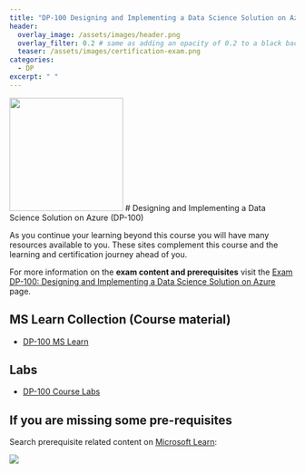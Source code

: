 ```yaml
---
title: "DP-100 Designing and Implementing a Data Science Solution on Azure"
header:
  overlay_image: /assets/images/header.png
  overlay_filter: 0.2 # same as adding an opacity of 0.2 to a black background
  teaser: /assets/images/certification-exam.png
categories:
  - DP
excerpt: " "
---
```

<img src="../../assets/images/certification-exam.png" width="200" height="200">
# Designing and Implementing a Data Science Solution on Azure (DP-100)

As you continue your learning beyond this course you will have many resources available to you. These sites complement this course and the learning and certification journey ahead of you.

For more information on the **exam content and prerequisites** visit the [Exam DP-100: Designing and Implementing a Data Science Solution on Azure](https://docs.microsoft.com/en-us/learn/certifications/exams/dp-100) page.

## MS Learn Collection (Course material)
- [DP-100 MS Learn](https://aka.ms/courseDP-100)

## Labs
- [DP-100 Course Labs](https://aka.ms/dp100labs)

## If you are missing some pre-requisites
Search prerequisite related content on [Microsoft Learn](https://docs.microsoft.com/en-us/learn/browse/):

<img src="../../assets/images/learn-search.png">
